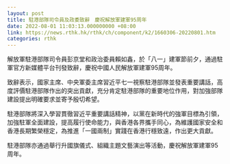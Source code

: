 ```yaml
---
layout: post
title: 駐港部隊司令員及政委致辭　慶祝解放軍建軍95周年
date: 2022-08-01 11:03:13.000000000 +08:00
link: https://news.rthk.hk/rthk/ch/component/k2/1660306-20220801.htm
categories: rthk
---
```


解放軍駐港部隊司令員彭京堂和政治委員賴如鑫，於「八一」建軍節前夕，通過駐軍官方新媒體平台刊發致辭，慶祝中國人民解放軍建軍95周年。

致辭表示，國家主席、中央軍委主席習近平七一視察駐港部隊並發表重要講話，高度評價駐港部隊作出的突出貢獻，充分肯定駐港部隊的重要地位作用，對加強部隊建設提出明確要求並寄予殷切希望。

駐港部隊將深入學習貫徹習近平重要講話精神，以黨在新時代的強軍目標為引領，加強駐軍全面建設，提高履行使命能力，與香港各界攜手同心，為維護國家安全和香港長期繁榮穩定，為推進「一國兩制」實踐在香港行穩致遠，作出更大貢獻。

駐港部隊亦通過舉行升國旗儀式、組織主題文藝演出等活動，慶祝解放軍建軍95周年。
